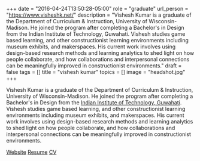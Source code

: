 +++
date = "2016-04-24T13:50:28-05:00"
role = "graduate"
url_person = "https://www.visheshk.net/"
description = "Vishesh Kumar is a graduate of the Department of Curriculum & Instruction, University of Wisconsin-Madison. He joined the program after completing a Bachelor's in Design from the Indian Institute of Technology, Guwahati. Vishesh studies game based learning, and other constructionist learning environments including museum exhibits, and makerspaces. His current work involves using design-based research methods and learning analytics to shed light on how people collaborate, and how collaborations and interpersonal connections can be meaningfully improved in constructionist environments."
draft = false
tags = []
title = "vishesh kumar"
topics = []
image = "headshot.jpg"
+++

Vishesh Kumar is a graduate of the Department of Curriculum & Instruction, University of Wisconsin-Madison. He joined the program after completing a Bachelor's in Design from the [Indian Institute of Technology, Guwahati](http://iitg.ac.in/). Vishesh studies game based learning, and other constructionist learning environments including museum exhibits, and makerspaces. His current work involves using design-based research methods and learning analytics to shed light on how people collaborate, and how collaborations and interpersonal connections can be meaningfully improved in constructionist environments.

[Website](http://visheshk.net) 
[Resume](http://visheshk.net/Vishesh_Kumar-Resume.pdf)
[CV](http://visheshk.net/vishesh_kumar-cv.docx)
